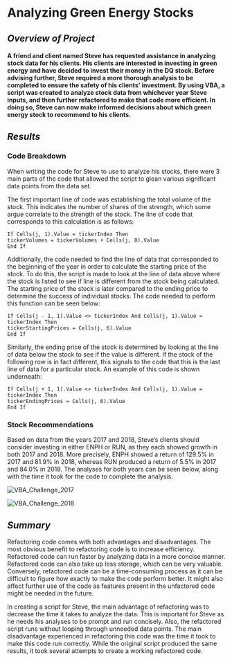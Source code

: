 #  **Analyzing Green Energy Stocks**


## *Overview of Project*


#### A friend and client named Steve has requested assistance in analyzing stock data for his clients. His clients are interested in investing in green energy and have decided to invest their money in the DQ stock. Before advising further, Steve required a more thorough analysis to be completed to ensure the safety of his clients’ investment. By using VBA, a script was created to analyze stock data from whichever year Steve inputs, and then further refactored to make that code more efficient. In doing so, Steve can now make informed decisions about which green energy stock to recommend to his clients.


## *Results*


### Code Breakdown
When writing the code for Steve to use to analyze his stocks, there were 3 main parts of the code that allowed the script to glean various significant data points from the data set.

The first important line of code was establishing the total volume of the stock. This indicates the number of shares of the strength, which some argue correlate to the strength of the stock. The line of code that corresponds to this calculation is as follows:
```
If Cells(j, 1).Value = tickerIndex Then
tickerVolumes = tickerVolumes + Cells(j, 8).Value
End If
```

Additionally, the code needed to find the line of data that corresponded to the beginning of the year in order to calculate the starting price of the stock. To do this, the script is made to look at the line of data above where the stock is listed to see if line is different from the stock being calculated. The starting price of the stock is later compared to the ending price to determine the success of individual stocks. The code needed to perform this function can be seen below:
```
If Cells(j - 1, 1).Value <> tickerIndex And Cells(j, 1).Value = tickerIndex Then
tickerStartingPrices = Cells(j, 6).Value
End If
```

Similarly, the ending price of the stock is determined by looking at the line of data below the stock to see if the value is different. If the stock of the following row is in fact different, this signals to the code that this is the last line of data for a particular stock. An example of this code is shown underneath:
```
If Cells(j + 1, 1).Value <> tickerIndex And Cells(j, 1).Value = tickerIndex Then
tickerEndingPrices = Cells(j, 6).Value
End If
```

### Stock Recommendations
Based on data from the years 2017 and 2018, Steve’s clients should consider investing in either ENPH or RUN, as they each showed growth in both 2017 and 2018. More precisely, ENPH showed a return of 129.5% in 2017 and 81.9% in 2018, whereas RUN produced a return of 5.5% in 2017 and 84.0% in 2018. The analyses for both years can be seen below, along with the time it took for the code to complete the analysis.


![VBA_Challenge_2017](https://user-images.githubusercontent.com/99554642/156848683-f9711fef-40e5-4668-b38f-abc8e0d6127b.png)


![VBA_Challenge_2018](https://user-images.githubusercontent.com/99554642/156848688-17ea85bf-3ef8-4cf5-ac43-d0a83c6e2f58.png)


## *Summary*
Refactoring code comes with both advantages and disadvantages. The most obvious benefit to refactoring code is to increase efficiency. Refactored code can run faster by analyzing data in a more concise manner. Refactored code can also take up less storage, which can be very valuable. Conversely, refactored code can be a time-consuming process as it can be difficult to figure how exactly to make the code perform better. It might also affect further use of the code as features present in the unfactored code might be needed in the future.

In creating a script for Steve, the main advantage of refactoring was to decrease the time it takes to analyze the data. This is important for Steve as he needs his analyses to be prompt and run concisely. Also, the refactored script runs without looping through unneeded data points. The main disadvantage experienced in refactoring this code was the time it took to make this code run correctly. While the original script produced the same results, it took several attempts to create a working refactored code. 
